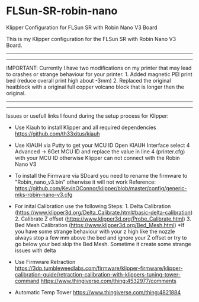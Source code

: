 # FLSun-SR-robin-nano
Klipper Configuration for FLSun SR with Robin Nano V3 Board

This is my Klipper configuration for the FLSun SR with Robin Nano V3 Board.

********************************************************************************************************************************
********************************************************************************************************************************
IMPORTANT: Currently I have two modifications on my printer that may lead to crashes or strange behaviour for your printer.
            1. Added magnetic PEI print bed (reduce overall print high about -3mm)
            2. Replaced the original heatblock with a original full copper volcano block that is longer then the original.
********************************************************************************************************************************            
********************************************************************************************************************************           
            
           
Issues or usefull links I found during the setup process for Klipper:

  * Use Kiauh to install Klipper and all required dependencies 
    https://github.com/th33xitus/kiauh
    
   * Use KIAUH via Putty to get your MCU ID Open KIAUH Interface select 4 Advanced -> 6Get MCU ID and replace the value in line 4 (printer.cfg) with your MCU ID otherwise Klipper can not connect with the Robin Nano V3
    
  * To install the Firmware via SDcard you need to rename the firmware to "Robin_nano_v3.bin" otherwise it will not work
    Reference: https://github.com/KevinOConnor/klipper/blob/master/config/generic-mks-robin-nano-v3.cfg
 
  * For inital Calibration use the following Steps: 
          1. Delta Calibration (https://www.klipper3d.org/Delta_Calibrate.html#basic-delta-calibration)
          2. Calibrate Z offset (https://www.klipper3d.org/Probe_Calibrate.html)
          3. Bed Mesh Calibration (https://www.klipper3d.org/Bed_Mesh.html) *If you have some strange behaviour with your z high like the nozzle always stop a few mm above the bed and ignore your Z offset or try to go below your bed skip the Bed Mesh. Sometime it create some strange issues with delta
          
   * Use Firmware Retraction
     https://3dp.tumbleweedlabs.com/firmware/klipper-firmware/klipper-calibration-guide/retraction-calibration-with-klippers-tuning-tower-command
     https://www.thingiverse.com/thing:4532977/comments
  
   * Automatic Temp Tower
     https://www.thingiverse.com/thing:4821884
            
